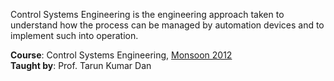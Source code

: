 Control Systems Engineering is the engineering approach taken to understand
how the process can be managed by automation devices and to implement such
into operation.

**Course**: Control Systems Engineering, [Monsoon 2012]<br>
**Taught by**: Prof. Tarun Kumar Dan

[Monsoon 2012]: https://github.com/nitrece/semester-5

